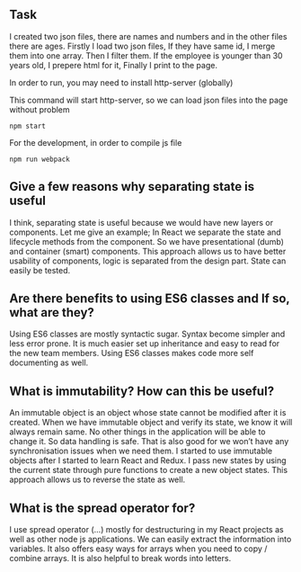 ## Task

I created two json files, there are names and numbers and in the other files there are ages.
Firstly I load two json files, If they have same id, I merge them into one array.
Then I filter them. If the employee is younger than 30 years old, I prepere html for it,
Finally I print to the page.

In order to run, you may need to install http-server (globally)

This command will start http-server, so we can load json files into the page without problem
```
npm start
```

For the development, in order to compile js file
```
npm run webpack
```


## Give a few reasons why separating state is useful

I think, separating state is useful because we would have new layers or components. Let me give an example; In React we separate the state and lifecycle methods from the component. So we have presentational (dumb) and container (smart) components. This approach allows us to have better usability of components, logic is separated from the design part. State can easily be tested.

## Are there benefits to using ES6 classes and If so, what are they?

Using ES6 classes are mostly syntactic sugar. Syntax become simpler and less error prone. It is much easier set up inheritance and easy to read for the new team members. Using ES6 classes makes code more self documenting as well.

## What is immutability? How can this be useful?

An immutable object is an object whose state cannot be modified after it is created. When we have immutable object and verify its state, we know it will always remain same. No other things in the application will be able to change it. So data handling is safe. That is also good for we won’t have any synchronisation issues when we need them. I started to use immutable objects after I started to learn React and Redux. I pass new states by using the current state through pure functions to create a new object states. This approach allows us to reverse the state as well.

## What is the spread operator for?

I use spread operator (…) mostly for destructuring in my React projects as well as other node js applications. We can easily extract the information into variables. It also offers easy ways for arrays when you need to copy / combine arrays. It is also helpful to break words into letters.
